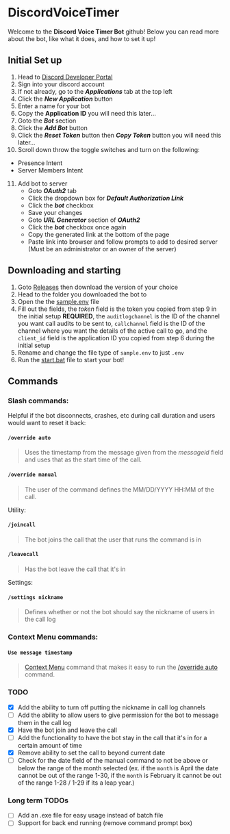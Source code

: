 # DiscordVoiceTimer

Welcome to the **Discord Voice Timer Bot** github! Below you can read more about the bot, like what it does, and how to set it up!

## Initial Set up

1. Head to [Discord Developer Portal](https://discord.com/developers/applications)
2. Sign into your discord account
3. If not already, go to the _**Applications**_ tab at the top left
4. Click the _**New Application**_ button
5. Enter a name for your bot
6. Copy the **Application ID** you will need this later...
7. Goto the _**Bot**_ section
8. Click the _**Add Bot**_ button
9. Click the _**Reset Token**_ button then _**Copy Token**_ button you will need this later...
10. Scroll down throw the toggle switches and turn on the following:
   - Presence Intent
   - Server Members Intent
11. Add bot to server 
    - Goto _**OAuth2**_ tab
    - Click the dropdown box for _**Default Authorization Link**_
    - Click the _**bot**_ checkbox
    - Save your changes
    - Goto _**URL Generator**_ section of _**OAuth2**_
    - Click the _**bot**_ checkbox once again
    - Copy the generated link at the bottom of the page
    - Paste link into browser and follow prompts to add to desired server (Must be an administrator or an owner of the server)

## Downloading and starting

1. Goto [Releases](https://github.com/J-dotjs/DiscordVoiceTimer/releases) then download the version of your choice
2. Head to the folder you downloaded the bot to
3. Open the the [sample.env](/sample.env) file
4. Fill out the fields, the *token* field is the token you copied from step 9 in the initial setup **REQUIRED**, the `auditlogchannel` is the ID of the channel you want call audits to be sent to, `callchannel` field is the ID of the channel where you want the details of the active call to go, and the `client_id` field is the application ID you copied from step 6 during the initial setup
5. Rename and change the file type of `sample.env` to just `.env`
6. Run the [start.bat](/start.bat) file to start your bot!

## Commands

### Slash commands:

Helpful if the bot disconnects, crashes, etc during call duration and users would want to reset it back:

#### `/override auto` 
> Uses the timestamp from the message given from the *messageid* field and uses that as the start time of the call.

#### `/override manual` 
> The user of the command defines the MM/DD/YYYY HH:MM of the call.

Utility:
#### `/joincall`
> The bot joins the call that the user that runs the command is in

#### `/leavecall`
> Has the bot leave the call that it's in

Settings:

#### `/settings nickname`
> Defines whether or not the bot should say the nickname of users in the call log

### Context Menu commands:

#### `Use message timestamp` 
> [Context Menu](https://kifopl.github.io/kifo-clanker/docs/guides/contextmenus) command that makes it easy to run the [/override auto](https://github.com/J-dotjs/DiscordVoiceTimer/tree/main#override-auto) command.

### TODO
- [x] Add the ability to turn off putting the nickname in call log channels
- [ ] Add the ability to allow users to give permission for the bot to message them in the call log
- [x] Have the bot join and leave the call
- [ ] Add the functionality to have the bot stay in the call that it's in for a certain amount of time
- [x] Remove ability to set the call to beyond current date
- [ ] Check for the date field of the manual command to not be above or below the range of the month selected (ex. if the `month` is April the date cannot be out of the range 1-30, if the `month` is February it cannot be out of the range 1-28 / 1-29 if its a leap year.)

### Long term TODOs
- [ ] Add an .exe file for easy usage instead of batch file
- [ ] Support for back end running (remove command prompt box)
